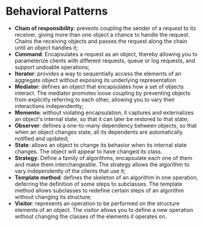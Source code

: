 # Behavioral Patterns

- **Chain of responsibility**: prevents coupling the sender of a request to its receiver, giving more than one object a chance to handle the request. Chains the receiving objects and passes the request along the chain until an object handles it;
- **Command**: Encapsulates a request as an object, thereby allowing you to parameterize clients with different requests, queue or log requests, and support undoable operations;
- **Iterator**: provides a way to sequentially access the elements of an aggregate object without exposing its underlying representation
- **Mediator**: defines an object that encapsulates how a set of objects interact. The mediator promotes loose coupling by preventing objects from explicitly referring to each other, allowing you to vary their interactions independently;
- **Memento**: without violating encapsulation, it captures and externalizes an object's internal state, so that it can later be restored to that state;
- **Observer**: defines a one-to-many dependency between objects, so that when an object changes state, all its dependents are automatically notified and updated;
- **State**: allows an object to change its behavior when its internal state changes. The object will appear to have changed its class.
- **Strategy**: Define a family of algorithms, encapsulate each one of them and make them interchangeable. The strategy allows the algorithm to vary independently of the clients that use it;
- **Template method**: defines the skeleton of an algorithm in one operation, deferring the definition of some steps to subclasses. The template method allows subclasses to redefine certain steps of an algorithm without changing its structure;
- **Visitor**: represents an operation to be performed on the structure elements of an object. The visitor allows you to define a new operation without changing the classes of the elements it operates on.